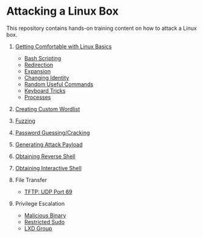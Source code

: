 # Attacking a Linux Box

This repository contains hands-on training content on how to attack a Linux box.

1. [Getting Comfortable with Linux Basics](getting_comfortable_with_linux_basics/README.md)
   * [Bash Scripting](getting_comfortable_with_linux_basics/documentation/bash_scripting/README.md)
   * [Redirection](getting_comfortable_with_linux_basics/documentation/redirection/README.md)
   * [Expansion](getting_comfortable_with_linux_basics/documentation/expansion/README.md)
   * [Changing Identity](getting_comfortable_with_linux_basics/documentation/changing_identity/README.md)
   * [Random Useful Commands](getting_comfortable_with_linux_basics/documentation/commands/README.md)
   * [Keyboard Tricks](getting_comfortable_with_linux_basics/documentation/keyboard_tricks/README.md)
   * [Processes](getting_comfortable_with_linux_basics/documentation/processes/README.md)

2. [Creating Custom Wordlist](creating_custom_wordlist/README.md)
3. [Fuzzing](fuzzing/README.md)
4. [Password Guessing/Cracking](password_guessing/README.md)
5. [Generating Attack Payload](generating_attack_payload/README.md)
6. [Obtaining Reverse Shell](obtaining_reverse_shell/README.md)
7. [Obtaining Interactive Shell](obtaining_interactive_shell/README.md)
8. File Transfer
   * [TFTP: UDP Port 69](file_transfer/tftp_udp69/README.md)
9. Privilege Escalation
   * [Malicious Binary](linux_privilege_escalation/malicious_binary/README.md)
   * [Restricted Sudo](linux_privilege_escalation/restricted_sudo/README.md)
   * [LXD Group](linux_privilege_escalation/lxd_group/README.md)